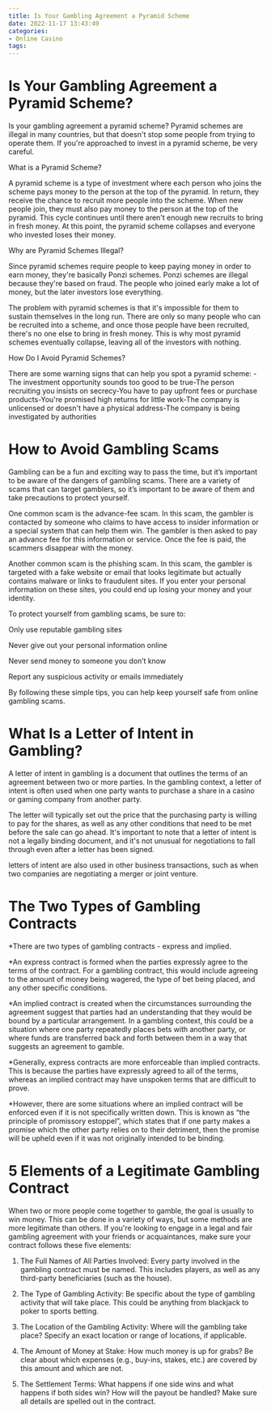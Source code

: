```yaml
---
title: Is Your Gambling Agreement a Pyramid Scheme
date: 2022-11-17 13:43:49
categories:
- Online Casino
tags:
---
```



#  Is Your Gambling Agreement a Pyramid Scheme?

Is your gambling agreement a pyramid scheme?
Pyramid schemes are illegal in many countries, but that doesn't stop some people from trying to operate them. If you're approached to invest in a pyramid scheme, be very careful.

What is a Pyramid Scheme?

A pyramid scheme is a type of investment where each person who joins the scheme pays money to the person at the top of the pyramid. In return, they receive the chance to recruit more people into the scheme. When new people join, they must also pay money to the person at the top of the pyramid. This cycle continues until there aren't enough new recruits to bring in fresh money. At this point, the pyramid scheme collapses and everyone who invested loses their money.

Why are Pyramid Schemes Illegal?

Since pyramid schemes require people to keep paying money in order to earn money, they're basically Ponzi schemes. Ponzi schemes are illegal because they're based on fraud. The people who joined early make a lot of money, but the later investors lose everything.

The problem with pyramid schemes is that it's impossible for them to sustain themselves in the long run. There are only so many people who can be recruited into a scheme, and once those people have been recruited, there's no one else to bring in fresh money. This is why most pyramid schemes eventually collapse, leaving all of the investors with nothing.

How Do I Avoid Pyramid Schemes?

There are some warning signs that can help you spot a pyramid scheme:
-The investment opportunity sounds too good to be true-The person recruiting you insists on secrecy-You have to pay upfront fees or purchase products-You're promised high returns for little work-The company is unlicensed or doesn't have a physical address-The company is being investigated by authorities

#  How to Avoid Gambling Scams

Gambling can be a fun and exciting way to pass the time, but it’s important to be aware of the dangers of gambling scams. There are a variety of scams that can target gamblers, so it’s important to be aware of them and take precautions to protect yourself.

One common scam is the advance-fee scam. In this scam, the gambler is contacted by someone who claims to have access to insider information or a special system that can help them win. The gambler is then asked to pay an advance fee for this information or service. Once the fee is paid, the scammers disappear with the money.

Another common scam is the phishing scam. In this scam, the gambler is targeted with a fake website or email that looks legitimate but actually contains malware or links to fraudulent sites. If you enter your personal information on these sites, you could end up losing your money and your identity.

To protect yourself from gambling scams, be sure to:

Only use reputable gambling sites

Never give out your personal information online

Never send money to someone you don’t know

Report any suspicious activity or emails immediately

By following these simple tips, you can help keep yourself safe from online gambling scams.

#  What Is a Letter of Intent in Gambling?

A letter of intent in gambling is a document that outlines the terms of an agreement between two or more parties. In the gambling context, a letter of intent is often used when one party wants to purchase a share in a casino or gaming company from another party.

The letter will typically set out the price that the purchasing party is willing to pay for the shares, as well as any other conditions that need to be met before the sale can go ahead. It's important to note that a letter of intent is not a legally binding document, and it's not unusual for negotiations to fall through even after a letter has been signed.

 letters of intent are also used in other business transactions, such as when two companies are negotiating a merger or joint venture.

#  The Two Types of Gambling Contracts

*There are two types of gambling contracts - express and implied.

*An express contract is formed when the parties expressly agree to the terms of the contract. For a gambling contract, this would include agreeing to the amount of money being wagered, the type of bet being placed, and any other specific conditions.

*An implied contract is created when the circumstances surrounding the agreement suggest that parties had an understanding that they would be bound by a particular arrangement. In a gambling context, this could be a situation where one party repeatedly places bets with another party, or where funds are transferred back and forth between them in a way that suggests an agreement to gamble.

*Generally, express contracts are more enforceable than implied contracts. This is because the parties have expressly agreed to all of the terms, whereas an implied contract may have unspoken terms that are difficult to prove.

*However, there are some situations where an implied contract will be enforced even if it is not specifically written down. This is known as “the principle of promissory estoppel”, which states that if one party makes a promise which the other party relies on to their detriment, then the promise will be upheld even if it was not originally intended to be binding.

#  5 Elements of a Legitimate Gambling Contract

When two or more people come together to gamble, the goal is usually to win money. This can be done in a variety of ways, but some methods are more legitimate than others. If you're looking to engage in a legal and fair gambling agreement with your friends or acquaintances, make sure your contract follows these five elements:

1. The Full Names of All Parties Involved: Every party involved in the gambling contract must be named. This includes players, as well as any third-party beneficiaries (such as the house).

2. The Type of Gambling Activity: Be specific about the type of gambling activity that will take place. This could be anything from blackjack to poker to sports betting.

3. The Location of the Gambling Activity: Where will the gambling take place? Specify an exact location or range of locations, if applicable.

4. The Amount of Money at Stake: How much money is up for grabs? Be clear about which expenses (e.g., buy-ins, stakes, etc.) are covered by this amount and which are not.

5. The Settlement Terms: What happens if one side wins and what happens if both sides win? How will the payout be handled? Make sure all details are spelled out in the contract.